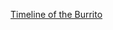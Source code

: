 ---
layout: post
wordpress_id: 587
wordpress_url: http://noesbueno.com/archives/587
date: '2010-04-24 10:01:04 -0500'
date_gmt: '2010-04-24 15:01:04 -0500'
body: |
  <p><a href="http://en.wikipedia.org/wiki/Timeline_of_the_burrito">Timeline of the Burrito</a></p>
---
